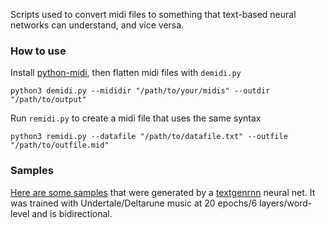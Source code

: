 Scripts used to convert midi files to something that text-based neural networks can understand, and vice versa.

### How to use
Install [python-midi](https://github.com/vishnubob/python-midi), then flatten midi files with `demidi.py`
```
python3 demidi.py --mididir "/path/to/your/midis" --outdir "/path/to/output"
```

Run `remidi.py` to create a midi file that uses the same syntax
```
python3 remidi.py --datafile "/path/to/datafile.txt" --outfile "/path/to/outfile.mid"
```

### Samples

[Here are some samples](https://soundcloud.com/user-122134918/sets/ai-generated-music) that were generated by a [textgenrnn](https://github.com/minimaxir/textgenrnn) neural net. It was trained with Undertale/Deltarune music at 20 epochs/6 layers/word-level and is bidirectional.

